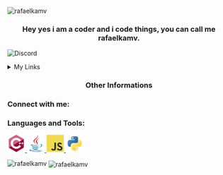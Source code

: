 <p align="left"> <img src="https://komarev.com/ghpvc/?username=rafaelkamv&label=Profile%20views&color=0e75b6&style=flat" alt="rafaelkamv" /> </p>

<h3 align="center">Hey yes i am a coder and i code things, you can call me rafaelkamv.</h3>

![Discord](https://discord.c99.nl/widget/theme-3/239970300853354498.png)

<details>
  <summary>My Links</summary>
 <p align="left">
        <a href="https://www.patreon.com/rafaelkamv" target="blank"><img align="center"
                src="https://raw.githubusercontent.com/rahuldkjain/github-profile-readme-generator/master/src/images/icons/Social/facebook.svg"
                alt="rafaelkamv" height="30" width="40" /></a>
        <a href="https://www.instagram.com/just_monang36/" target="blank"><img align="center"
                src="https://raw.githubusercontent.com/rahuldkjain/github-profile-readme-generator/master/src/images/icons/Social/instagram.svg"
                alt="just monang36" height="30" width="40" /></a>
        <a href="https://discord.com" target="blank"><img align="center"
                src="https://raw.githubusercontent.com/rahuldkjain/github-profile-readme-generator/master/src/images/icons/Social/discord.svg"
                alt="Rafaelkamv#0193" height="30" width="40" /></a>
    </p>
</details>

<h3 align="center">Other Informations</h3>

<h3 align="left">Connect with me:</h3>
<p align="left">
</p>

<h3 align="left">Languages and Tools:</h3>
<p align="left"> <a href="https://www.w3schools.com/cpp/" target="_blank" rel="noreferrer"> <img src="https://raw.githubusercontent.com/devicons/devicon/master/icons/cplusplus/cplusplus-original.svg" alt="cplusplus" width="40" height="40"/> </a> <a href="https://www.java.com" target="_blank" rel="noreferrer"> <img src="https://raw.githubusercontent.com/devicons/devicon/master/icons/java/java-original.svg" alt="java" width="40" height="40"/> </a> <a href="https://developer.mozilla.org/en-US/docs/Web/JavaScript" target="_blank" rel="noreferrer"> <img src="https://raw.githubusercontent.com/devicons/devicon/master/icons/javascript/javascript-original.svg" alt="javascript" width="40" height="40"/> </a> <a href="https://www.python.org" target="_blank" rel="noreferrer"> <img src="https://raw.githubusercontent.com/devicons/devicon/master/icons/python/python-original.svg" alt="python" width="40" height="40"/> </a> </p>

<p><img align="left" src="https://github-readme-stats.vercel.app/api/top-langs?username=rafaelkamv&show_icons=true&locale=en&layout=compact" alt="rafaelkamv" /></p>

<p>&nbsp;<img align="center" src="https://github-readme-stats.vercel.app/api?username=rafaelkamv&show_icons=true&locale=en" alt="rafaelkamv" /></p>

